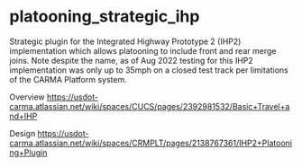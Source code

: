 # platooning_strategic_ihp

Strategic plugin for the Integrated Highway Prototype 2 (IHP2) implementation which allows platooning to include front and rear merge joins. Note despite the name, as of Aug 2022 testing for this IHP2 implementation was only up to 35mph on a closed test track per limitations of the CARMA Platform system.

Overview
https://usdot-carma.atlassian.net/wiki/spaces/CUCS/pages/2392981532/Basic+Travel+and+IHP

Design
https://usdot-carma.atlassian.net/wiki/spaces/CRMPLT/pages/2138767361/IHP2+Platooning+Plugin
